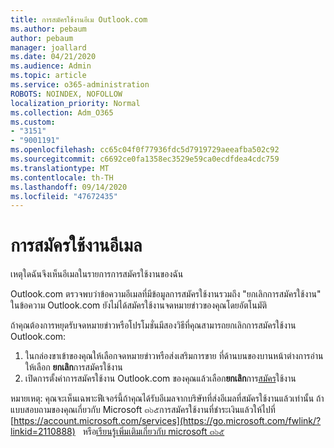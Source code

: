 ```yaml
---
title: การสมัครใช้งานอีเม Outlook.com
ms.author: pebaum
author: pebaum
manager: joallard
ms.date: 04/21/2020
ms.audience: Admin
ms.topic: article
ms.service: o365-administration
ROBOTS: NOINDEX, NOFOLLOW
localization_priority: Normal
ms.collection: Adm_O365
ms.custom:
- "3151"
- "9001191"
ms.openlocfilehash: cc65c04f0f77936fdc5d7919729aeeafba502c92
ms.sourcegitcommit: c6692ce0fa1358ec3529e59ca0ecdfdea4cdc759
ms.translationtype: MT
ms.contentlocale: th-TH
ms.lasthandoff: 09/14/2020
ms.locfileid: "47672435"
---
```

# <a name="email-subscriptions"></a>การสมัครใช้งานอีเมล

เหตุใดฉันจึงเห็นอีเมลในรายการการสมัครใช้งานของฉัน

Outlook.com ตรวจพบว่าข้อความอีเมลที่มีข้อมูลการสมัครใช้งานรวมถึง "ยกเลิกการสมัครใช้งาน" ในข้อความ Outlook.com ยังไม่ได้สมัครใช้งานจดหมายข่าวของคุณโดยอัตโนมัติ

ถ้าคุณต้องการหยุดรับจดหมายข่าวหรือโปรโมชั่นมีสองวิธีที่คุณสามารถยกเลิกการสมัครใช้งาน Outlook.com:
1. ในกล่องขาเข้าของคุณให้เลือกจดหมายข่าวหรือส่งเสริมการขาย ที่ด้านบนของบานหน้าต่างการอ่านให้เลือก **ยกเลิก**การสมัครใช้งาน
2. เปิดการตั้งค่าการสมัครใช้งาน Outlook.com ของคุณแล้วเลือก**ยกเลิก**การ[สมัคร](https://go.microsoft.com/fwlink/?linkid=2110887)ใช้งาน

หมายเหตุ: คุณจะเห็นเฉพาะฟีเจอร์นี้ถ้าคุณได้รับอีเมลจากบริษัทที่ส่งอีเมลที่สมัครใช้งานแล้วเท่านั้น
ถ้าแบบสอบถามของคุณเกี่ยวกับ Microsoft ๓๖๕การสมัครใช้งานที่ชำระเงินแล้วให้ไปที่ [https://account.microsoft.com/services](https://go.microsoft.com/fwlink/?linkid=2110888)   หรือ[เรียนรู้เพิ่มเติมเกี่ยวกับ microsoft ๓๖๕](https://products.office.com/compare-all-microsoft-office-products?tab=1&WT.mc_id=PROD_OL-Web_Support_O365NewValue_Upgrade)
  